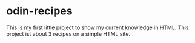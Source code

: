 # odin-recipes
This is my first little project to show my current knowledge in HTML.
This project ist about 3 recipes on a simple HTML site.
